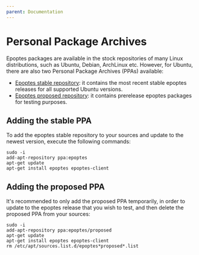 ```yaml
---
parent: Documentation
---
```


# Personal Package Archives

Epoptes packages are available in the stock repositories of many Linux distributions, such as Ubuntu, Debian, ArchLinux etc. However, for Ubuntu, there are also two Personal Package Archives (PPAs) available:

- [Epoptes stable repository](https://launchpad.net/~epoptes/+archive/ubuntu/ppa): it contains the most recent stable epoptes releases for all supported Ubuntu versions.
- [Epoptes proposed repository](https://launchpad.net/~epoptes/+archive/ubuntu/proposed): it contains prerelease epoptes packages for testing purposes.

## Adding the stable PPA

To add the epoptes stable repository to your sources and update to the newest version, execute the following commands:

```shell
sudo -i
add-apt-repository ppa:epoptes
apt-get update
apt-get install epoptes epoptes-client
```

## Adding the proposed PPA

It's recommended to only add the proposed PPA temporarily, in order to update to the epoptes release that you wish to test, and then delete the proposed PPA from your sources:

```shell
sudo -i
add-apt-repository ppa:epoptes/proposed
apt-get update
apt-get install epoptes epoptes-client
rm /etc/apt/sources.list.d/epoptes*proposed*.list
```
